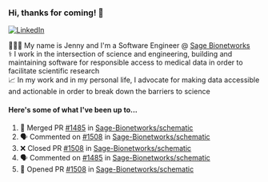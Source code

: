### Hi, thanks for coming! 👋
[![LinkedIn](https://img.shields.io/badge/-Jenny_V._Medina-0A66C2?style=flat-square?&logo=LinkedIn&logoColor=white)](https://www.linkedin.com/in/jenny-v-medina-a53a0332/)

👩🏻‍💻 My name is Jenny and I'm a Software Engineer @ [Sage Bionetworks](https://sagebionetworks.org/)\
⚕️ I work in the intersection of science and engineering, building and maintaining software for responsible access to medical data in order to facilitate scientific research\
📈 In my work and in my personal life, I advocate for making data accessible and actionable in order to break down the barriers to science

#### Here's some of what I've been up to...

<!--START_SECTION:activity-->
1. 🎉 Merged PR [#1485](https://github.com/Sage-Bionetworks/schematic/pull/1485) in [Sage-Bionetworks/schematic](https://github.com/Sage-Bionetworks/schematic)
2. 🗣 Commented on [#1508](https://github.com/Sage-Bionetworks/schematic/pull/1508#issuecomment-2362266386) in [Sage-Bionetworks/schematic](https://github.com/Sage-Bionetworks/schematic)
3. ❌ Closed PR [#1508](https://github.com/Sage-Bionetworks/schematic/pull/1508) in [Sage-Bionetworks/schematic](https://github.com/Sage-Bionetworks/schematic)
4. 🗣 Commented on [#1485](https://github.com/Sage-Bionetworks/schematic/pull/1485#issuecomment-2362020931) in [Sage-Bionetworks/schematic](https://github.com/Sage-Bionetworks/schematic)
5. 💪 Opened PR [#1508](https://github.com/Sage-Bionetworks/schematic/pull/1508) in [Sage-Bionetworks/schematic](https://github.com/Sage-Bionetworks/schematic)
<!--END_SECTION:activity-->
